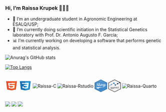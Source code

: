 ### Hi, I’m Raissa Krupek 👩🏻‍💻

- 🌱 I’m an undergraduate student in Agronomic Engineering at ESALQ/USP;
- 🧬 I’m currently doing scientific initiation in the Statistical Genetics laboratory with Prof. Dr. Antonio Augusto F. Garcia;
- 📊 I’m currently working on developing a software that performs genetic and statistical analysis.

<!---
RaissaKrupek/RaissaKrupek is a ✨ special ✨ repository because its `README.md` (this file) appears on your GitHub profile.
You can click the Preview link to take a look at your changes.
--->

![Anurag's GitHub stats](https://github-readme-stats.vercel.app/api?username=RaissaKrupek&show_icons=true&theme=radical)

[![Top Langs](https://github-readme-stats.vercel.app/api/top-langs/?username=RaissaKrupek&hide_progress=true&theme=radical)](https://github.com/RaissaKrupek/github-readme-stats)

<div style="display: inline_block"><br>
  <img align="center" alt="Raissa-HTML" height="30" width="40" src="https://raw.githubusercontent.com/devicons/devicon/master/icons/html5/html5-original.svg">
  <img align="center" alt="Raissa-CSS" height="30" width="40" src="https://raw.githubusercontent.com/devicons/devicon/master/icons/css3/css3-original.svg">
  <img align="center" alt="Raissa-C" height="30" width="40" src="https://cdn.jsdelivr.net/gh/devicons/devicon/icons/c/c-original.svg">
  <img align="center" alt="Raissa-Rstudio" height="30" width="40" 
src="https://cdn.jsdelivr.net/gh/devicons/devicon/icons/rstudio/rstudio-original.svg">
  <img align="center" alt="Raissa-Shiny" height="40" width="40" src="https://raw.githubusercontent.com/rstudio/shiny/main/man/figures/logo.png">
  <img align="center" alt="Raissa-ggplot2" height="40" width="40" src="https://raw.githubusercontent.com/tidyverse/ggplot2/main/man/figures/logo.png">
  <img align="center" alt="Raissa-Quarto" height="30" width="85" src="https://quarto.org/quarto.png">


   
</div>

 ##
 
<div> 
  <a href="https://instagram.com/raissa_krupek/" target="_blank"><img src="https://img.shields.io/badge/-Instagram-%23E4405F?style=for-the-badge&logo=instagram&logoColor=white" target="_blank"></a>
  <a href = "mailto:raissa.krupek@usp.br"><img src="https://img.shields.io/badge/-Gmail-%23333?style=for-the-badge&logo=gmail&logoColor=white" target="_blank"></a>
  <a href="https://www.linkedin.com/in/raissakrupek" target="_blank"><img src="https://img.shields.io/badge/-LinkedIn-%230077B5?style=for-the-badge&logo=linkedin&logoColor=white" target="_blank"></a> 
  
</div>

